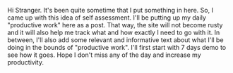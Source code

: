 Hi Stranger. It's  been quite sometime that I put something in here. So, I came up with this idea of self assessment. I'll be putting up my daily "productive work" here as a post. That way, the site will not become rusty and it will also help me track what and how exactly I need to go with it. In between, I'll also add some relevant and informative text about what I'll be doing in the bounds of "productive work". I'll first start with 7 days demo to see how it goes. Hope I don't miss any of the day and increase my productivity.